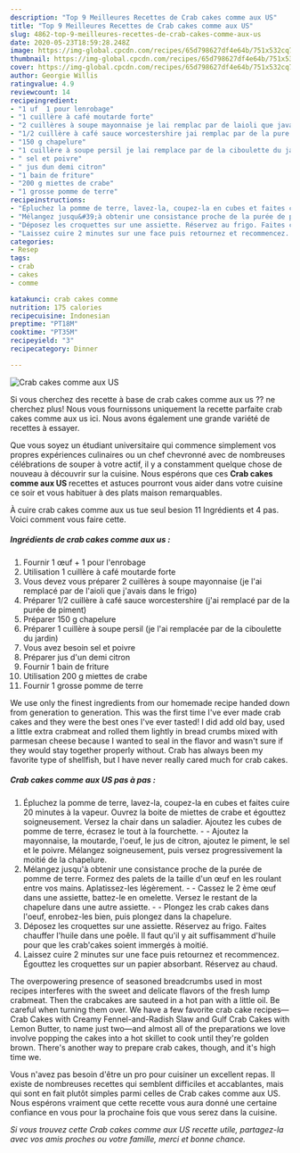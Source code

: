 ```yaml
---
description: "Top 9 Meilleures Recettes de Crab cakes comme aux US"
title: "Top 9 Meilleures Recettes de Crab cakes comme aux US"
slug: 4862-top-9-meilleures-recettes-de-crab-cakes-comme-aux-us
date: 2020-05-23T18:59:28.248Z
image: https://img-global.cpcdn.com/recipes/65d798627df4e64b/751x532cq70/crab-cakes-comme-aux-us-photo-principale-de-la-recette.jpg
thumbnail: https://img-global.cpcdn.com/recipes/65d798627df4e64b/751x532cq70/crab-cakes-comme-aux-us-photo-principale-de-la-recette.jpg
cover: https://img-global.cpcdn.com/recipes/65d798627df4e64b/751x532cq70/crab-cakes-comme-aux-us-photo-principale-de-la-recette.jpg
author: Georgie Willis
ratingvalue: 4.9
reviewcount: 14
recipeingredient:
- "1 uf  1 pour lenrobage"
- "1 cuillère à café moutarde forte"
- "2 cuillères à soupe mayonnaise je lai remplac par de laioli que javais dans le frigo"
- "1/2 cuillère à café sauce worcestershire jai remplac par de la pure de piment"
- "150 g chapelure"
- "1 cuillère à soupe persil je lai remplace par de la ciboulette du jardin"
- " sel et poivre"
- " jus dun demi citron"
- "1 bain de friture"
- "200 g miettes de crabe"
- "1 grosse pomme de terre"
recipeinstructions:
- "Épluchez la pomme de terre, lavez-la, coupez-la en cubes et faites cuire 20 minutes à la vapeur. Ouvrez la boite de miettes de crabe et égouttez soigneusement. Versez la chair dans un saladier. Ajoutez les cubes de pomme de terre, écrasez le tout à la fourchette.  Ajoutez la mayonnaise, la moutarde, l&#39;oeuf, le jus de citron, ajoutez le piment, le sel et le poivre. Mélangez soigneusement, puis versez progressivement la moitié de la chapelure."
- "Mélangez jusqu&#39;à obtenir une consistance proche de la purée de pomme de terre. Formez des palets de la taille d&#39;un œuf en les roulant entre vos mains. Aplatissez-les légèrement.   Cassez le 2 ème œuf dans une assiette, battez-le en omelette. Versez le restant de la chapelure dans une autre assiette.  Plongez les crab cakes dans l&#39;oeuf, enrobez-les bien, puis plongez dans la chapelure."
- "Déposez les croquettes sur une assiette. Réservez au frigo. Faites chauffer l&#39;huile dans une poêle. Il faut qu&#39;il y ait suffisamment d&#39;huile pour que les crab&#39;cakes soient immergés à moitié."
- "Laissez cuire 2 minutes sur une face puis retournez et recommencez. Égouttez les croquettes sur un papier absorbant. Réservez au chaud."
categories:
- Resep
tags:
- crab
- cakes
- comme

katakunci: crab cakes comme 
nutrition: 175 calories
recipecuisine: Indonesian
preptime: "PT18M"
cooktime: "PT35M"
recipeyield: "3"
recipecategory: Dinner

---
```



![Crab cakes comme aux US](https://img-global.cpcdn.com/recipes/65d798627df4e64b/751x532cq70/crab-cakes-comme-aux-us-photo-principale-de-la-recette.jpg)

Si vous cherchez des recette à base de crab cakes comme aux us ?? ne cherchez plus! Nous vous fournissons uniquement la recette parfaite crab cakes comme aux us ici. Nous avons également une grande variété de recettes à essayer.

Que vous soyez un étudiant universitaire qui commence simplement vos propres expériences culinaires ou un chef chevronné avec de nombreuses célébrations de souper à votre actif, il y a constamment quelque chose de nouveau à découvrir sur la cuisine. Nous espérons que ces <strong> Crab cakes comme aux US </strong> recettes et astuces pourront vous aider dans votre cuisine ce soir et vous habituer à des plats maison remarquables.

<!--inarticleads1-->

À cuire crab cakes comme aux us tue seul besion 11 Ingrédients et 4 pas. Voici comment vous faire cette.

##### Ingrédients de crab cakes comme aux us :

1. Fournir 1 œuf + 1 pour l&#39;enrobage
1. Utilisation 1 cuillère à café moutarde forte
1. Vous devez vous préparer 2 cuillères à soupe mayonnaise (je l&#39;ai remplacé par de l&#39;aioli que j&#39;avais dans le frigo)
1. Préparer 1/2 cuillère à café sauce worcestershire (j&#39;ai remplacé par de la purée de piment)
1. Préparer 150 g chapelure
1. Préparer 1 cuillère à soupe persil (je l&#39;ai remplacée par de la ciboulette du jardin)
1. Vous avez besoin  sel et poivre
1. Préparer  jus d&#39;un demi citron
1. Fournir 1 bain de friture
1. Utilisation 200 g miettes de crabe
1. Fournir 1 grosse pomme de terre


We use only the finest ingredients from our homemade recipe handed down from generation to generation. This was the first time I&#39;ve ever made crab cakes and they were the best ones I&#39;ve ever tasted! I did add old bay, used a little extra crabmeat and rolled them lightly in bread crumbs mixed with parmesan cheese because I wanted to seal in the flavor and wasn&#39;t sure if they would stay together properly without. Crab has always been my favorite type of shellfish, but I have never really cared much for crab cakes. 

<!--inarticleads2-->

##### Crab cakes comme aux US pas à pas :

1. Épluchez la pomme de terre, lavez-la, coupez-la en cubes et faites cuire 20 minutes à la vapeur. Ouvrez la boite de miettes de crabe et égouttez soigneusement. Versez la chair dans un saladier. Ajoutez les cubes de pomme de terre, écrasez le tout à la fourchette. -  - Ajoutez la mayonnaise, la moutarde, l&#39;oeuf, le jus de citron, ajoutez le piment, le sel et le poivre. Mélangez soigneusement, puis versez progressivement la moitié de la chapelure.
1. Mélangez jusqu&#39;à obtenir une consistance proche de la purée de pomme de terre. Formez des palets de la taille d&#39;un œuf en les roulant entre vos mains. Aplatissez-les légèrement.  -  - Cassez le 2 ème œuf dans une assiette, battez-le en omelette. Versez le restant de la chapelure dans une autre assiette. -  - Plongez les crab cakes dans l&#39;oeuf, enrobez-les bien, puis plongez dans la chapelure.
1. Déposez les croquettes sur une assiette. Réservez au frigo. Faites chauffer l&#39;huile dans une poêle. Il faut qu&#39;il y ait suffisamment d&#39;huile pour que les crab&#39;cakes soient immergés à moitié.
1. Laissez cuire 2 minutes sur une face puis retournez et recommencez. Égouttez les croquettes sur un papier absorbant. Réservez au chaud.


The overpowering presence of seasoned breadcrumbs used in most recipes interferes with the sweet and delicate flavors of the fresh lump crabmeat. Then the crabcakes are sauteed in a hot pan with a little oil. Be careful when turning them over. We have a few favorite crab cake recipes—Crab Cakes with Creamy Fennel-and-Radish Slaw and Gulf Crab Cakes with Lemon Butter, to name just two—and almost all of the preparations we love involve popping the cakes into a hot skillet to cook until they&#39;re golden brown. There&#39;s another way to prepare crab cakes, though, and it&#39;s high time we. 

<!--inarticleads1-->

<p>
Vous n'avez pas besoin d'être un pro pour cuisiner un excellent repas. Il existe de nombreuses recettes qui semblent difficiles et accablantes, mais qui sont en fait plutôt simples parmi celles de Crab cakes comme aux US. Nous espérons vraiment que cette recette vous aura donné une certaine confiance en vous pour la prochaine fois que vous serez dans la cuisine.
</p>

<p>
<i>Si vous trouvez cette Crab cakes comme aux US recette utile, partagez-la avec vos amis proches ou votre famille, merci et bonne chance.</i>
</p>
